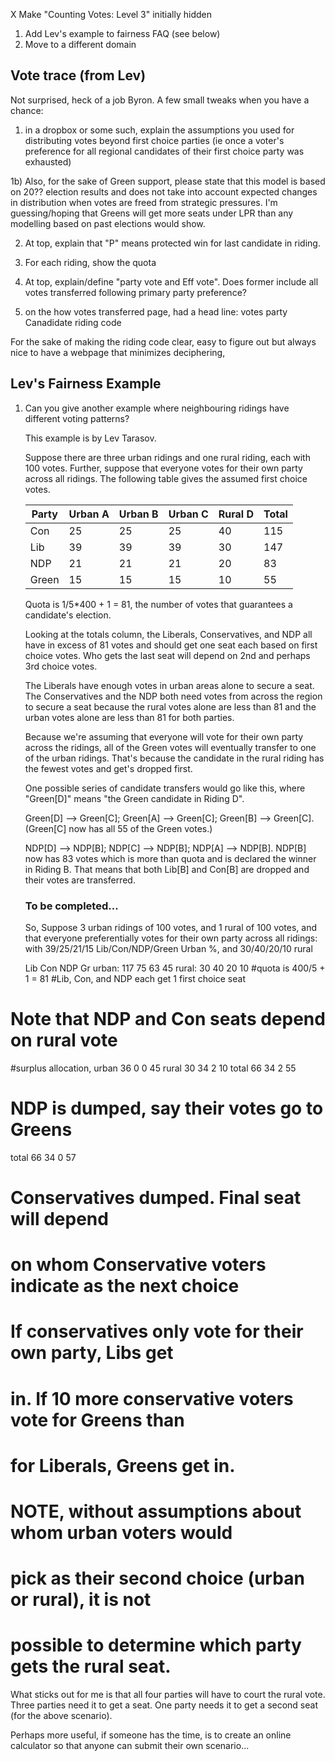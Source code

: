 
X Make "Counting Votes: Level 3" initially hidden
1. Add Lev's example to fairness FAQ  (see below)
1. Move to a different domain

## Vote trace (from Lev)
Not surprised, heck of a job Byron. A few small tweaks when you have
a chance:

1) in a dropbox or some such, explain the assumptions you used for
distributing votes beyond first choice parties (ie once a voter's preference for all regional candidates of their first choice party
was exhausted)

1b) Also, for the sake of Green support, please state that this model
is based on 20?? election results and does not take into account expected
changes in distribution when votes are freed from strategic pressures.
I'm guessing/hoping that Greens will get more seats under LPR than any modelling based on past elections would show.

2) At top, explain that "P" means protected win for last candidate in riding.

3) For each riding, show the quota

4) At top, explain/define "party vote and Eff vote". Does former include all votes transferred following primary party preference?

5) on the how votes transferred page, had a head line:
votes     party    Canadidate          riding code

For the sake of making the riding code clear, easy to figure out
but always nice to have a webpage that minimizes deciphering,





## Lev's Fairness Example
1.	Can you give another example where neighbouring ridings have different voting patterns?


	This example is by Lev Tarasov.

	Suppose there are three urban ridings and one rural riding, each with 100 votes. Further,
	suppose that everyone votes for their own party across all ridings.  The following table gives
	the assumed first choice votes.


	<table class="numbers">
		<thead>
		<tr><th>Party</th><th>Urban A</th><th>Urban B</th><th>Urban C</th>
			<th>Rural D</th><th>Total</th></tr>
	</thead>
		<tr><td>Con</td><td>25</td><td>25</td><td>25</td><td>40</td><td>115</td></tr>
		<tr><td>Lib</td><td>39</td><td>39</td><td>39</td><td>30</td><td>147</td></tr>
		<tr><td>NDP</td><td>21</td><td>21</td><td>21</td><td>20</td><td>83</td></tr>
		<tr><td>Green</td><td>15</td><td>15</td><td>15</td><td>10</td><td>55</td></tr>
	</table>

	Quota is 1/5*400 + 1 = 81, the number of votes that guarantees a candidate's election.

	Looking at the totals column, the Liberals, Conservatives, and NDP all have in excess
	of 81 votes and should get one seat each based on first choice votes.  Who gets the
	last seat will depend on 2nd and perhaps 3rd choice votes.

	The Liberals have enough votes in urban areas alone to secure a seat.  The Conservatives
	and the NDP both need votes from across the region to secure a seat because the
	rural votes alone are less than 81 and the urban votes alone are less than 81 for both
	parties.

	Because we're assuming that everyone will vote for their own party across the ridings,
	all of the Green votes will eventually transfer to one of the urban ridings.  That's 
	because the candidate in the rural riding has the fewest votes and get's dropped first.

	One possible series of candidate transfers would go like this, where "Green[D]" means 
	"the Green candidate in Riding D".

	Green[D] --> Green[C]; Green[A] --> Green[C]; Green[B] --> Green[C].  (Green[C] now 
	has all 55 of the Green votes.)

	NDP[D] --> NDP[B]; NDP[C] --> NDP[B]; NDP[A] --> NDP[B].  NDP[B] now has 83 votes
	which is more than quota and is declared the winner in Riding B.  That means that 
	both Lib[B] and Con[B] are dropped and their votes are transferred.

	### To be completed...
	So,
Suppose 3 urban ridings of 100 votes, and 1 rural of 100 votes, and
that everyone preferentially votes for their own party across all
ridings: with 39/25/21/15 Lib/Con/NDP/Green Urban %, and 30/40/20/10
rural

      Lib   Con   NDP  Gr
urban: 117   75    63   45
rural: 30    40    20   10
#quota is 400/5 + 1 = 81
#Lib, Con, and NDP each get 1 first choice seat
# Note that NDP and Con seats depend on rural vote

#surplus allocation,
urban  36    0     0  45
rural  30    34    2  10
total  66    34    2  55
# NDP is dumped, say their votes go to Greens
total 66     34    0  57
# Conservatives dumped. Final seat will depend
# on whom Conservative voters indicate as the next choice
# If conservatives only vote for their own party, Libs get
# in. If 10 more conservative voters vote for Greens than
# for Liberals, Greens get in.


# NOTE, without assumptions about whom urban voters would
# pick as their second choice (urban or rural), it is not
# possible to determine which party gets the rural seat.

What sticks out for me is that all four parties will have to court the
rural vote. Three parties need it to get a seat.  One party needs it
to get a second seat (for the above scenario).

Perhaps more useful, if someone has the time, is to create an online
calculator so that anyone can submit their own scenario...



